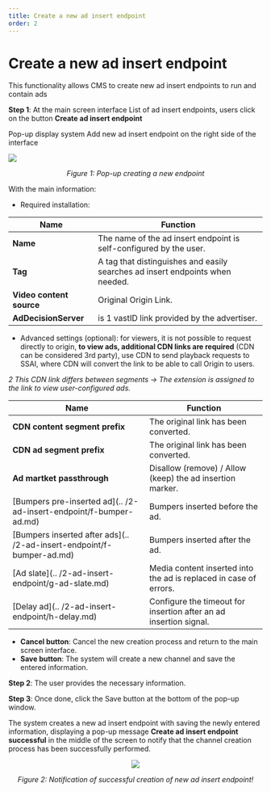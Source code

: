 ```yaml
---
title: Create a new ad insert endpoint
order: 2
---
```


# Create a new ad insert endpoint

This functionality allows CMS to create new ad insert endpoints to run and contain ads

**Step 1**: At the main screen interface List of ad insert endpoints, users click on the button **Create ad insert endpoint**

Pop-up display system Add new ad insert endpoint on the right side of the interface

![](/images/dai/pop-up-create-endpoint.png)

  <center>

_Figure 1: Pop-up creating a new endpoint_

</center>
  

With the main information:

- Required installation:

| Name                     | Function                                                                      |
| ------------------------ | ----------------------------------------------------------------------------- |
| **Name**                 | The name of the ad insert endpoint is self-configured by the user.            |
| **Tag**                  | A tag that distinguishes and easily searches ad insert endpoints when needed. |
| **Video content source** | Original Origin Link.                                                         |
| **AdDecisionServer**     | is 1 vastID link provided by the advertiser.                                  |

- Advanced settings (optional): for viewers, it is not possible to request directly to origin, **to view ads, additional CDN links are required** (CDN can be considered 3rd party), use CDN to send playback requests to SSAI, where CDN will convert the link to be able to call Origin to users.

_2 This CDN link differs between segments
→ The extension is assigned to the link to view user-configured ads._

| Name                                                                                                                                          | Function                                                                                        |
| --------------------------------------------------------------------------------------------------------------------------------------------- | ----------------------------------------------------------------------------------------------- |
| **CDN content segment prefix**                                                                                                                | The original link has been converted.                                                           |
| **CDN ad segment prefix**                                                                                                                     | The original link has been converted.                                                           |
| **Ad martket passthrough**                                                                                                                    | Disallow (remove) / Allow (keep) the ad insertion marker. |
| [Bumpers pre-inserted ad](.. /2-ad-insert-endpoint/f-bumper-ad.md)    | Bumpers inserted before the ad.                                                                 |
| [Bumpers inserted after ads](.. /2-ad-insert-endpoint/f-bumper-ad.md) | Bumpers inserted after the ad.                                                                  |
| [Ad slate](.. /2-ad-insert-endpoint/g-ad-slate.md)                    | Media content inserted into the ad is replaced in case of errors.                               |
| [Delay ad](.. /2-ad-insert-endpoint/h-delay.md)                       | Configure the timeout for insertion after an ad insertion signal.                               |

- **Cancel button**: Cancel the new creation process and return to the main screen interface.
- **Save button**: The system will create a new channel and save the entered information.

**Step 2**: The user provides the necessary information.

**Step 3**: Once done, click the Save button at the bottom of the pop-up window.

The system creates a new ad insert endpoint with saving the newly entered information, displaying a pop-up message **Create ad insert endpoint successful** in the middle of the screen to notify that the channel creation process has been successfully performed.

<center>

![](/images/dai/success-create.png)

_Figure 2: Notification of successful creation of new ad insert endpoint!_

</center>
